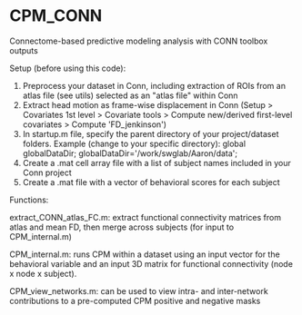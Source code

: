# CPM_CONN
Connectome-based predictive modeling analysis with CONN toolbox outputs

Setup (before using this code):

1. Preprocess your dataset in Conn, including extraction of ROIs from an atlas file (see utils) selected as an "atlas file" within Conn
2. Extract head motion as frame-wise displacement in Conn (Setup > Covariates 1st level > Covariate tools > Compute new/derived first-level covariates > Compute 'FD_jenkinson')
3. In startup.m file, specify the parent directory of your project/dataset folders. Example (change to your specific directory):
   global globalDataDir;
   globalDataDir='/work/swglab/Aaron/data';
4. Create a .mat cell array file with a list of subject names included in your Conn project
5. Create a .mat file with a vector of behavioral scores for each subject
   
Functions:

extract_CONN_atlas_FC.m: extract functional connectivity matrices from atlas and mean FD, then merge across subjects (for input to CPM_internal.m)

CPM_internal.m: runs CPM within a dataset using an input vector for the behavioral variable and an input 3D matrix for functional connectivity (node x node x subject).

CPM_view_networks.m: can be used to view intra- and inter-network contributions to a pre-computed CPM positive and negative masks
